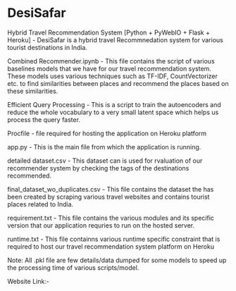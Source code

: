 # DesiSafar
Hybrid Travel Recommendation System [Python + PyWebIO + Flask + Heroku] - DesiSafar is a hybrid travel Recommnedation system for various tourist destinations in India.

Combined Recommender.ipynb - This file contains the script of various baselines models that we have for our travel recommendation system. These models uses various techniques such as TF-IDF, CountVectorizer etc. to find similarities between places and recommend the places based on these similarities.

Efficient Query Processing - This is a script to train the autoencoders and reduce the whole vocabulary to a very small latent space which helps us process the query faster.

Procfile - file required for hosting the application on Heroku platform

app.py - This is the main file from which the application is running.

detailed dataset.csv - This dataset can is used for rvaluation of our recommender system by checking the tags of the destinations recommended.

final_dataset_wo_duplicates.csv - This file contains the dataset the has been created by scraping various travel websites and contains tourist places related to India.

requirement.txt - This file contains the various modules and its specific version that our application requries to run on the hosted server.

runtime.txt - This file containns various runtime specific constraint that is required to host our travel recommendation system platform on Heroku

Note: All .pkl file are few details/data dumped for some models to speed up the processing time of various scripts/model.

Website Link:- 
